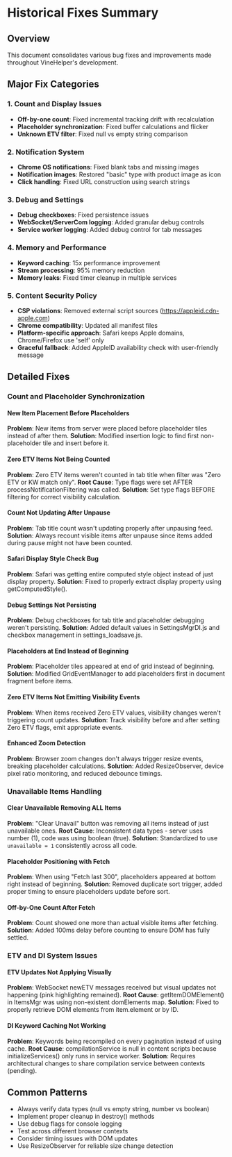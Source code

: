 # Historical Fixes Summary

## Overview
This document consolidates various bug fixes and improvements made throughout VineHelper's development.

## Major Fix Categories

### 1. Count and Display Issues
- **Off-by-one count**: Fixed incremental tracking drift with recalculation
- **Placeholder synchronization**: Fixed buffer calculations and flicker
- **Unknown ETV filter**: Fixed null vs empty string comparison

### 2. Notification System
- **Chrome OS notifications**: Fixed blank tabs and missing images
- **Notification images**: Restored "basic" type with product image as icon
- **Click handling**: Fixed URL construction using search strings

### 3. Debug and Settings
- **Debug checkboxes**: Fixed persistence issues
- **WebSocket/ServerCom logging**: Added granular debug controls
- **Service worker logging**: Added debug control for tab messages

### 4. Memory and Performance
- **Keyword caching**: 15x performance improvement
- **Stream processing**: 95% memory reduction
- **Memory leaks**: Fixed timer cleanup in multiple services

### 5. Content Security Policy
- **CSP violations**: Removed external script sources (https://appleid.cdn-apple.com)
- **Chrome compatibility**: Updated all manifest files
- **Platform-specific approach**: Safari keeps Apple domains, Chrome/Firefox use 'self' only
- **Graceful fallback**: Added AppleID availability check with user-friendly message

## Detailed Fixes

### Count and Placeholder Synchronization

#### New Item Placement Before Placeholders
**Problem**: New items from server were placed before placeholder tiles instead of after them.
**Solution**: Modified insertion logic to find first non-placeholder tile and insert before it.

#### Zero ETV Items Not Being Counted
**Problem**: Zero ETV items weren't counted in tab title when filter was "Zero ETV or KW match only".
**Root Cause**: Type flags were set AFTER processNotificationFiltering was called.
**Solution**: Set type flags BEFORE filtering for correct visibility calculation.

#### Count Not Updating After Unpause
**Problem**: Tab title count wasn't updating properly after unpausing feed.
**Solution**: Always recount visible items after unpause since items added during pause might not have been counted.

#### Safari Display Style Check Bug
**Problem**: Safari was getting entire computed style object instead of just display property.
**Solution**: Fixed to properly extract display property using getComputedStyle().

#### Debug Settings Not Persisting
**Problem**: Debug checkboxes for tab title and placeholder debugging weren't persisting.
**Solution**: Added default values in SettingsMgrDI.js and checkbox management in settings_loadsave.js.

#### Placeholders at End Instead of Beginning
**Problem**: Placeholder tiles appeared at end of grid instead of beginning.
**Solution**: Modified GridEventManager to add placeholders first in document fragment before items.

#### Zero ETV Items Not Emitting Visibility Events
**Problem**: When items received Zero ETV values, visibility changes weren't triggering count updates.
**Solution**: Track visibility before and after setting Zero ETV flags, emit appropriate events.

#### Enhanced Zoom Detection
**Problem**: Browser zoom changes don't always trigger resize events, breaking placeholder calculations.
**Solution**: Added ResizeObserver, device pixel ratio monitoring, and reduced debounce timings.

### Unavailable Items Handling

#### Clear Unavailable Removing ALL Items
**Problem**: "Clear Unavail" button was removing all items instead of just unavailable ones.
**Root Cause**: Inconsistent data types - server uses number (1), code was using boolean (true).
**Solution**: Standardized to use `unavailable = 1` consistently across all code.

#### Placeholder Positioning with Fetch
**Problem**: When using "Fetch last 300", placeholders appeared at bottom right instead of beginning.
**Solution**: Removed duplicate sort trigger, added proper timing to ensure placeholders update before sort.

#### Off-by-One Count After Fetch
**Problem**: Count showed one more than actual visible items after fetching.
**Solution**: Added 100ms delay before counting to ensure DOM has fully settled.

### ETV and DI System Issues

#### ETV Updates Not Applying Visually
**Problem**: WebSocket newETV messages received but visual updates not happening (pink highlighting remained).
**Root Cause**: getItemDOMElement() in ItemsMgr was using non-existent domElements map.
**Solution**: Fixed to properly retrieve DOM elements from item.element or by ID.

#### DI Keyword Caching Not Working
**Problem**: Keywords being recompiled on every pagination instead of using cache.
**Root Cause**: compilationService is null in content scripts because initializeServices() only runs in service worker.
**Solution**: Requires architectural changes to share compilation service between contexts (pending).

## Common Patterns
- Always verify data types (null vs empty string, number vs boolean)
- Implement proper cleanup in destroy() methods
- Use debug flags for console logging
- Test across different browser contexts
- Consider timing issues with DOM updates
- Use ResizeObserver for reliable size change detection